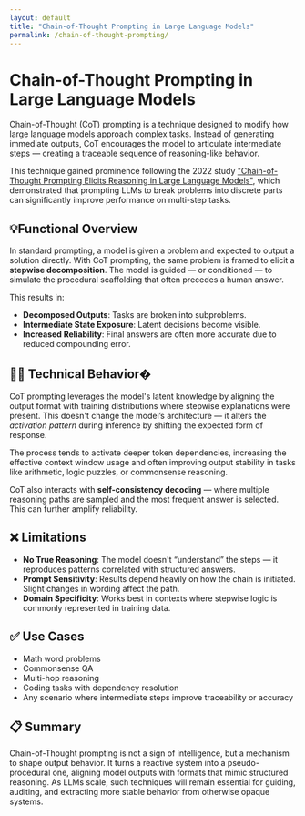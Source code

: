 ```yaml
---
layout: default
title: "Chain-of-Thought Prompting in Large Language Models"
permalink: /chain-of-thought-prompting/
---
```


# Chain-of-Thought Prompting in Large Language Models

Chain-of-Thought (CoT) prompting is a technique designed to modify how large language models approach complex tasks. Instead of generating immediate outputs, CoT encourages the model to articulate intermediate steps — creating a traceable sequence of reasoning-like behavior.

This technique gained prominence following the 2022 study ["Chain-of-Thought Prompting Elicits Reasoning in Large Language Models"](https://arxiv.org/abs/2201.11903), which demonstrated that prompting LLMs to break problems into discrete parts can significantly improve performance on multi-step tasks.

## 💡Functional Overview

In standard prompting, a model is given a problem and expected to output a solution directly. With CoT prompting, the same problem is framed to elicit a **stepwise decomposition**. The model is guided — or conditioned — to simulate the procedural scaffolding that often precedes a human answer.

This results in:

- **Decomposed Outputs**: Tasks are broken into subproblems.
- **Intermediate State Exposure**: Latent decisions become visible.
- **Increased Reliability**: Final answers are often more accurate due to reduced compounding error.

## 👨‍🔬 Technical Behavior�

CoT prompting leverages the model's latent knowledge by aligning the output format with training distributions where stepwise explanations were present. This doesn't change the model’s architecture — it alters the *activation pattern* during inference by shifting the expected form of response.

The process tends to activate deeper token dependencies, increasing the effective context window usage and often improving output stability in tasks like arithmetic, logic puzzles, or commonsense reasoning.

CoT also interacts with **self-consistency decoding** — where multiple reasoning paths are sampled and the most frequent answer is selected. This can further amplify reliability.

## ❌ Limitations

- **No True Reasoning**: The model doesn't “understand” the steps — it reproduces patterns correlated with structured answers.
- **Prompt Sensitivity**: Results depend heavily on how the chain is initiated. Slight changes in wording affect the path.
- **Domain Specificity**: Works best in contexts where stepwise logic is commonly represented in training data.

## ✅ Use Cases

- Math word problems  
- Commonsense QA  
- Multi-hop reasoning  
- Coding tasks with dependency resolution  
- Any scenario where intermediate steps improve traceability or accuracy

## 📋 Summary

Chain-of-Thought prompting is not a sign of intelligence, but a mechanism to shape output behavior. It turns a reactive system into a pseudo-procedural one, aligning model outputs with formats that mimic structured reasoning. As LLMs scale, such techniques will remain essential for guiding, auditing, and extracting more stable behavior from otherwise opaque systems.
